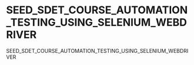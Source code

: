 # SEED_SDET_COURSE_AUTOMATION_TESTING_USING_SELENIUM_WEBDRIVER
SEED_SDET_COURSE_AUTOMATION_TESTING_USING_SELENIUM_WEBDRIVER
